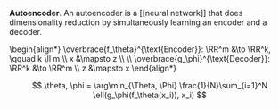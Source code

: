 **Autoencoder**. An autoencoder is a [[neural network]] that does dimensionality reduction by simultaneously learning an encoder and a decoder. 

\begin{align\*}
\overbrace{f_\theta}^{\text{Encoder}}: \RR^m &\to \RR^k, \qquad k \ll m \\\\
x &\mapsto z \\\\
\\\\
\overbrace{g_\phi}^{\text{Decoder}}: \RR^k &\to \RR^m \\\\
z &\mapsto x
\end{align\*}


$$
\theta, \phi = \arg\min_{\Theta, \Phi} \frac{1}{N}\sum_{i=1}^N \ell(g_\phi(f_\theta(x_i)), x_i)
$$